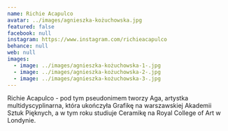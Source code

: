 ```yaml
---
name: Richie Acapulco
avatar: ../images/agnieszka-kożuchowska.jpg
featured: false
facebook: null
instagram: https://www.instagram.com/richieacapulco
behance: null
web: null
images:
  - image: ../images/agnieszka-kożuchowska-1-.jpg
  - image: ../images/agnieszka-kożuchowska-2-.jpg
  - image: ../images/agnieszka-kożuchowska-3-.jpg
---
```

Richie Acapulco - pod tym pseudonimem tworzy Aga, artystka multidyscyplinarna, która ukończyła Grafikę na warszawskiej Akademii Sztuk Pięknych, a w tym roku studiuje Ceramikę na Royal College of Art w Londynie. 
